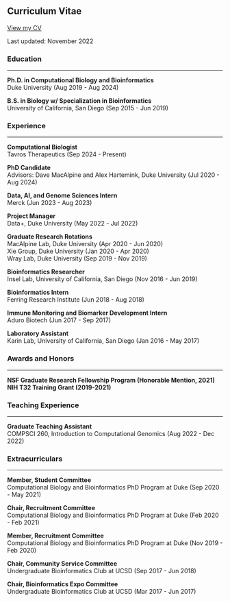 ## Curriculum Vitae

[View my CV](https://kmoyung.github.io/Kevin_Moyung_CV_Nov2022_Redacted.pdf)  

Last updated: November 2022

### Education

***

**Ph.D. in Computational Biology and Bioinformatics**     
Duke University (Aug 2019 - Aug 2024)   


**B.S. in Biology w/ Specialization in Bioinformatics**     
University of California, San Diego (Sep 2015 - Jun 2019)      


### Experience

***

**Computational Biologist**  
Tavros Therapeutics (Sep 2024 - Present)

**PhD Candidate**  
Advisors: Dave MacAlpine and Alex Hartemink, Duke University (Jul 2020 - Aug 2024)  

**Data, AI, and Genome Sciences Intern**  
Merck (Jun 2023 - Aug 2023)  

**Project Manager**   
Data+, Duke University (May 2022 - Jul 2022)    

**Graduate Research Rotations**    
MacAlpine Lab, Duke University (Apr 2020 - Jun 2020)  
Xie Group, Duke University (Jan 2020 - Apr 2020)  
Wray Lab, Duke University (Sep 2019 - Nov 2019)     

**Bioinformatics Researcher**     
Insel Lab, University of California, San Diego (Nov 2016 - Jun 2019)   

**Bioinformatics Intern**     
Ferring Research Institute (Jun 2018 - Aug 2018)   

**Immune Monitoring and Biomarker Development Intern**      
Aduro Biotech (Jun 2017 - Sep 2017)   

**Laboratory Assistant**     
Karin Lab, University of California, San Diego (Jan 2016 - May 2017)   

### Awards and Honors

***
**NSF Graduate Research Fellowship Program (Honorable Mention, 2021)**    
**NIH T32 Training Grant (2019-2021)**  

### Teaching Experience

***
**Graduate Teaching Assistant**  
COMPSCI 260, Introduction to Computational Genomics (Aug 2022 - Dec 2022)   

### Extracurriculars

***
**Member, Student Committee**    
Computational Biology and Bioinformatics PhD Program at Duke (Sep 2020 - May 2021)   

**Chair, Recruitment Committee**    
Computational Biology and Bioinformatics PhD Program at Duke (Feb 2020 - Feb 2021)  

**Member, Recruitment Committee**    
Computational Biology and Bioinformatics PhD Program at Duke (Nov 2019 - Feb 2020)   

**Chair, Community Service Committee**   
Undergraduate Bioinformatics Club at UCSD (Sep 2017 - Jun 2018)       

**Chair, Bioinformatics Expo Committee**    
Undergraduate Bioinformatics Club at UCSD (Mar 2017 - Jun 2017)     
